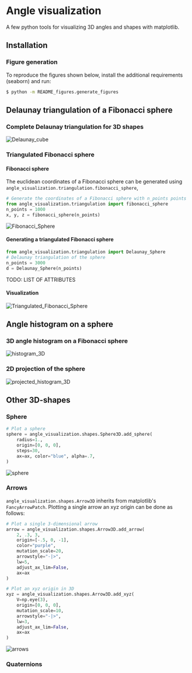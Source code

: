 # Angle visualization
A few python tools for visualizing 3D angles and shapes with matplotlib.

## Installation

### Figure generation
To reproduce the figures shown below, install the additional requirements (seaborn) and run:
```bash
$ python -m README_figures.generate_figures
```
## Delaunay triangulation of a Fibonacci sphere
### Complete Delaunay triangulation for 3D shapes
![Delaunay_cube](README_figures/triangulated_cube.png)


### Triangulated Fibonacci sphere
#### Fibonacci sphere

The euclidean coordinates of a Fibonacci sphere can be generated using ```angle_visualization.triangulation.fibonacci_sphere```,

```python
# Generate the coordinates of a Fibonacci sphere with n_points points
from angle_visualization.triangulation import fibonacci_sphere
n_points = 1000
x, y, z = fibonacci_sphere(n_points)
```

![Fibonacci_Sphere](README_figures/fibonacci_sphere.png)


#### Generating a triangulated Fibonacci sphere
```python
from angle_visualization.triangulation import Delaunay_Sphere
# Delaunay triangulation of the sphere
n_points = 3000
d = Delaunay_Sphere(n_points)
```

TODO: LIST OF ATTRIBUTES

#### Visualization

![Triangulated_Fibonacci_Sphere](README_figures/triangulated_fibonacci_sphere.png)



## Angle histogram on a sphere
### 3D angle histogram on a Fibonacci sphere

![histogram_3D](README_figures/histogram_3D.png)
### 2D projection of the sphere

![projected_histogram_3D](README_figures/projected_histogram_3D.png)

## Other 3D-shapes
### Sphere
```python
# Plot a sphere
sphere = angle_visualization.shapes.Sphere3D.add_sphere(
    radius=1.,
    origin=[0, 0, 0],
    steps=30,
    ax=ax, color="blue", alpha=.7,
)
```


![sphere](README_figures/sphere.png)
### Arrows

`angle_visualization.shapes.Arrow3D` inherits from matplotlib's `FancyArrowPatch`. Plotting a single arrow an xyz origin can be done as follows:
```python
# Plot a single 3-dimensional arrow
arrow = angle_visualization.shapes.Arrow3D.add_arrow(
    2, .3, 3,
    origin=[-.5, 0, -1],
    color="purple",
    mutation_scale=20,
    arrowstyle="-|>",
    lw=5,
    adjust_ax_lim=False,
    ax=ax
)

# Plot an xyz origin in 3D
xyz = angle_visualization.shapes.Arrow3D.add_xyz(
    V=np.eye(3),
    origin=[0, 0, 0],
    mutation_scale=10,
    arrowstyle="-|>",
    lw=3,
    adjust_ax_lim=False,
    ax=ax
)
```

![arrows](README_figures/arrows.png)

### Quaternions

